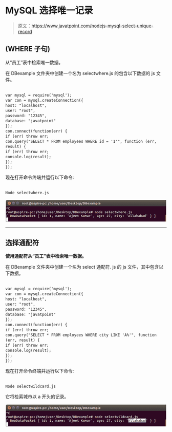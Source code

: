 # MySQL 选择唯一记录

> 原文：<https://www.javatpoint.com/nodejs-mysql-select-unique-record>

## (WHERE 子句)

从“员工”表中检索唯一数据。

在 DBexample 文件夹中创建一个名为 selectwhere.js 的包含以下数据的 js 文件。

```

var mysql = require('mysql');
var con = mysql.createConnection({
host: "localhost",
user: "root",
password: "12345",
database: "javatpoint"
});
con.connect(function(err) {
if (err) throw err;
con.query("SELECT * FROM employees WHERE id = '1'", function (err, result) {
if (err) throw err;
console.log(result);
});
});

```

现在打开命令终端并运行以下命令:

```

Node selectwhere.js

```

![Node.js unique record 1](img/0005a0a4f14797667f7be69340edcdf0.png)

* * *

## 选择通配符

**使用通配符从“员工”表中检索唯一数据。**

在 DBexample 文件夹中创建一个名为 select 通配符. js 的 js 文件，其中包含以下数据。

```

var mysql = require('mysql');
var con = mysql.createConnection({
host: "localhost",
user: "root",
password: "12345",
database: "javatpoint"
});
con.connect(function(err) {
if (err) throw err;
con.query("SELECT * FROM employees WHERE city LIKE 'A%'", function (err, result) {
if (err) throw err;
console.log(result);
});
});

```

现在打开命令终端并运行以下命令:

```

Node selectwildcard.js

```

它将检索城市以 a 开头的记录。

![Node.js unique record 2](img/d07001c558e7293ac313734331195629.png)